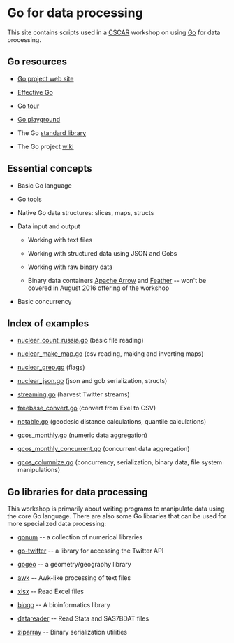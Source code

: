 Go for data processing
======================

This site contains scripts used in a
[CSCAR](http://cscar.research.umich.edu) workshop on using
[Go](http://golang.org) for data processing.

Go resources
------------

* [Go project web site](http://golang.org)

* [Effective Go](https://golang.org/doc/effective_go.html)

* [Go tour](https://tour.golang.org/welcome/1)

* [Go playground](https://play.golang.org/)

* The Go [standard library](https://golang.org/pkg/)

* The Go project [wiki](https://github.com/golang/go/wiki)

Essential concepts
------------------

* Basic Go language

* Go tools

* Native Go data structures: slices, maps, structs

* Data input and output

    * Working with text files

    * Working with structured data using JSON and Gobs

    * Working with raw binary data

    * Binary data containers [Apache
      Arrow](https://github.com/apache/arrow) and
      [Feather](https://github.com/wesm/feather) -- won't be covered in
      August 2016 offering of the workshop

* Basic concurrency


Index of examples
-----------------

* [nuclear_count_russia.go](nuclear_count_russia.go) (basic file reading)

* [nuclear_make_map.go](nuclear_make_map.go) (csv reading, making and inverting maps)

* [nuclear_grep.go](nuclear_grep.go) (flags)

* [nuclear_json.go](nuclear_json.go) (json and gob serialization, structs)

* [streaming.go](streaming.go) (harvest Twitter streams)

* [freebase_convert.go](freebase_convert.go) (convert from Exel to CSV)

* [notable.go](notable.go) (geodesic distance calculations, quantile calculations)

* [gcos_monthly.go](gcos_monthly.go) (numeric data aggregation)

* [gcos_monthly_concurrent.go](gcos_monthly_concurrent.go) (concurrent data aggregation)

* [gcos_columnize.go](gcos_columnize.go) (concurrency, serialization, binary data, file system manipulations)


Go libraries for data processing
--------------------------------

This workshop is primarily about writing programs to manipulate data
using the core Go language.  There are also some Go libraries that can
be used for more specialized data processing:

* [gonum](https://github.com/gonum) -- a collection of numerical libraries

* [go-twitter](https://github.com/dghubble/go-twitter) -- a library for accessing the Twitter API

* [gogeo](https://github.com/paulmach/go.geo) -- a geometry/geography library

* [awk](https://github.com/spakin/awk) -- Awk-like processing of text files

* [xlsx](https://github.com/tealeg/xlsx) -- Read Excel files

* [biogo](https://github.com/biogo/biogo) -- A bioinformatics library

* [datareader](https://github.com/kshedden/datareader) -- Read Stata and SAS7BDAT files

* [ziparray](https://github.com/kshedden/ziparray) -- Binary serialization utilities